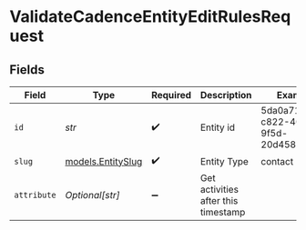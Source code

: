 # ValidateCadenceEntityEditRulesRequest


## Fields

| Field                                        | Type                                         | Required                                     | Description                                  | Example                                      |
| -------------------------------------------- | -------------------------------------------- | -------------------------------------------- | -------------------------------------------- | -------------------------------------------- |
| `id`                                         | *str*                                        | :heavy_check_mark:                           | Entity id                                    | 5da0a718-c822-403d-9f5d-20d4584e0528         |
| `slug`                                       | [models.EntitySlug](../models/entityslug.md) | :heavy_check_mark:                           | Entity Type                                  | contact                                      |
| `attribute`                                  | *Optional[str]*                              | :heavy_minus_sign:                           | Get activities after this timestamp          |                                              |
